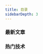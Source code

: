 ```yaml
---
title: 目录
sidebarDepth: 3
---
```


<form-weather></form-weather>
<form-search></form-search>

### 最新文章

<last-new-actile></last-new-actile>

### 热门技术
